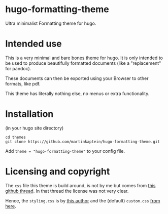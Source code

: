 # hugo-formatting-theme

Ultra minimalist Formatting theme for hugo.

# Intended use

This is a very minimal and bare bones theme for hugo.
It is only intended to be used to produce beautifully formatted documents (like a "replacement" for pandoc).

These documents can then be exported using your Browser to other formats, like pdf.

This theme has literally nothing else, no menus or extra functionality.
 
# Installation

(in your hugo site directory)

```
cd themes
git clone https://github.com/martinkaptein/hugo-formatting-theme.git
```

Add `theme = "hugo-formatting-theme"` to your config file.

# Licensing and copyright

The `css` file this theme is build around, is not by me but comes from [this github thread](https://gist.github.com/killercup/5917178).
In that thread the license was not very clear.

Hence, the `styling.css` is by [this author](https://benjam.info/panam/) and the (default) `custom.css` [from here](https://gist.github.com/killercup/5917178).
